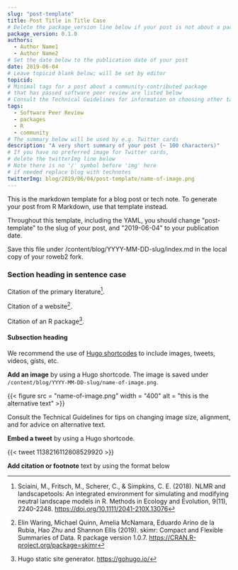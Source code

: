 ```yaml
---
slug: "post-template"
title: Post Title in Title Case
# Delete the package_version line below if your post is not about a package
package_version: 0.1.0
authors:
  - Author Name1
  - Author Name2
# Set the date below to the publication date of your post
date: 2019-06-04
# Leave topicid blank below; will be set by editor
topicid:
# Minimal tags for a post about a community-contributed package 
# that has passed software peer review are listed below
# Consult the Technical Guidelines for information on choosing other tags
tags:
  - Software Peer Review
  - packages
  - R
  - community
# The summary below will be used by e.g. Twitter cards
description: "A very short summary of your post (~ 100 characters)"
# If you have no preferred image for Twitter cards, 
# delete the twitterImg line below
# Note there is no '/' symbol before 'img' here
# if needed replace blog with technotes
twitterImg: blog/2019/06/04/post-template/name-of-image.png
---
```


This is the markdown template for a blog post or tech note. 
To generate your post from R Markdown, use that template instead.

Throughout this template, including the YAML, 
you should change "post-template" to the slug of your post, 
and "2019-06-04" to your publication date.

Save this file under /content/blog/YYYY-MM-DD-slug/index.md in the local copy of your roweb2 fork.

### Section heading in sentence case

Citation of the primary literature[^1]. 

Citation of a website[^2]. 

Citation of an R package[^3].

#### Subsection heading

We recommend the use of [Hugo shortcodes](https://gohugo.io/content-management/shortcodes/) to include images, tweets, videos, gists, etc.

**Add an image** by using a Hugo shortcode. The image is saved under `/content/blog/YYYY-MM-DD-slug/name-of-image.png`.

{{< figure src = "name-of-image.png" width = "400" alt = "this is the alternative text" >}}

Consult the Technical Guidelines for tips on changing image size, alignment, and for advice on alternative text.

**Embed a tweet** by using a Hugo shortcode. 

{{< tweet 1138216112808529920 >}}


**Add citation or footnote** text by using the format below 

[^1]: Sciaini, M., Fritsch, M., Scherer, C., & Simpkins, C. E. (2018). NLMR and landscapetools: An integrated environment for simulating and modifying neutral landscape models in R. Methods in Ecology and Evolution, 9(11), 2240-2248. <https://doi.org/10.1111/2041-210X.13076>
[^2]: Elin Waring, Michael Quinn, Amelia McNamara, Eduardo Arino de la Rubia, Hao Zhu and Shannon Ellis (2019). skimr: Compact and Flexible Summaries of Data. R package version 1.0.7. https://CRAN.R-project.org/package=skimr
[^3]: Hugo static site generator. https://gohugo.io/
